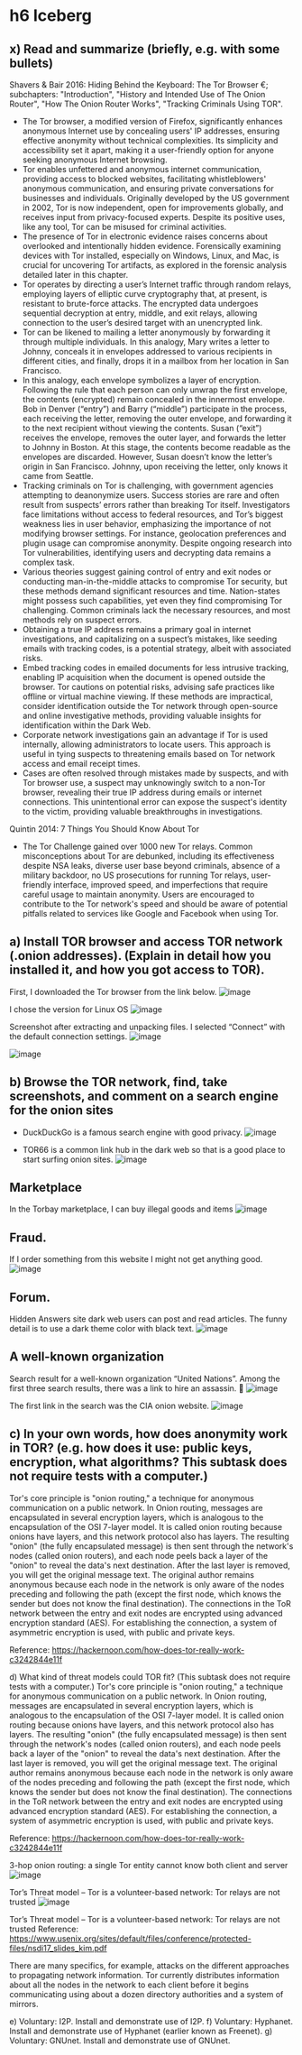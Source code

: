# h6 Iceberg
## x) Read and summarize (briefly, e.g. with some bullets)
Shavers & Bair 2016: Hiding Behind the Keyboard: The Tor Browser €; subchapters: "Introduction", "History and Intended Use of The Onion Router", "How The Onion Router Works", "Tracking Criminals Using TOR".
- The Tor browser, a modified version of Firefox, significantly enhances anonymous Internet use by concealing users' IP addresses, ensuring effective anonymity without technical complexities. Its simplicity and accessibility set it apart, making it a user-friendly option for anyone seeking anonymous Internet browsing.
- Tor enables unfettered and anonymous internet communication, providing access to blocked websites, facilitating whistleblowers' anonymous communication, and ensuring private conversations for businesses and individuals. Originally developed by the US government in 2002, Tor is now independent, open for improvements globally, and receives input from privacy-focused experts. Despite its positive uses, like any tool, Tor can be misused for criminal activities.
- The presence of Tor in electronic evidence raises concerns about overlooked and intentionally hidden evidence. Forensically examining devices with Tor installed, especially on Windows, Linux, and Mac, is crucial for uncovering Tor artifacts, as explored in the forensic analysis detailed later in this chapter.
- Tor operates by directing a user’s Internet traffic through random relays, employing layers of elliptic curve cryptography that, at present, is resistant to brute-force attacks. The encrypted data undergoes sequential decryption at entry, middle, and exit relays, allowing connection to the user’s desired target with an unencrypted link.
- Tor can be likened to mailing a letter anonymously by forwarding it through multiple individuals. In this analogy, Mary writes a letter to Johnny, conceals it in envelopes addressed to various recipients in different cities, and finally, drops it in a mailbox from her location in San Francisco.
- In this analogy, each envelope symbolizes a layer of encryption. Following the rule that each person can only unwrap the first envelope, the contents (encrypted) remain concealed in the innermost envelope. Bob in Denver (“entry”) and Barry (“middle”) participate in the process, each receiving the letter, removing the outer envelope, and forwarding it to the next recipient without viewing the contents. Susan (“exit”) receives the envelope, removes the outer layer, and forwards the letter to Johnny in Boston. At this stage, the contents become readable as the envelopes are discarded. However, Susan doesn’t know the letter’s origin in San Francisco. Johnny, upon receiving the letter, only knows it came from Seattle.
- Tracking criminals on Tor is challenging, with government agencies attempting to deanonymize users. Success stories are rare and often result from suspects’ errors rather than breaking Tor itself. Investigators face limitations without access to federal resources, and Tor’s biggest weakness lies in user behavior, emphasizing the importance of not modifying browser settings. For instance, geolocation preferences and plugin usage can compromise anonymity. Despite ongoing research into Tor vulnerabilities, identifying users and decrypting data remains a complex task.
- Various theories suggest gaining control of entry and exit nodes or conducting man-in-the-middle attacks to compromise Tor security, but these methods demand significant resources and time. Nation-states might possess such capabilities, yet even they find compromising Tor challenging. Common criminals lack the necessary resources, and most methods rely on suspect errors.
- Obtaining a true IP address remains a primary goal in internet investigations, and capitalizing on a suspect’s mistakes, like seeding emails with tracking codes, is a potential strategy, albeit with associated risks.
- Embed tracking codes in emailed documents for less intrusive tracking, enabling IP acquisition when the document is opened outside the browser. Tor cautions on potential risks, advising safe practices like offline or virtual machine viewing. If these methods are impractical, consider identification outside the Tor network through open-source and online investigative methods, providing valuable insights for identification within the Dark Web.
- Corporate network investigations gain an advantage if Tor is used internally, allowing administrators to locate users. This approach is useful in tying suspects to threatening emails based on Tor network access and email receipt times.
- Cases are often resolved through mistakes made by suspects, and with Tor browser use, a suspect may unknowingly switch to a non-Tor browser, revealing their true IP address during emails or internet connections. This unintentional error can expose the suspect's identity to the victim, providing valuable breakthroughs in investigations.

Quintin 2014: 7 Things You Should Know About Tor
- The Tor Challenge gained over 1000 new Tor relays. Common misconceptions about Tor are debunked, including its effectiveness despite NSA leaks, diverse user base beyond criminals, absence of a military backdoor, no US prosecutions for running Tor relays, user-friendly interface, improved speed, and imperfections that require careful usage to maintain anonymity. Users are encouraged to contribute to the Tor network's speed and should be aware of potential pitfalls related to services like Google and Facebook when using Tor.
  
## a) Install TOR browser and access TOR network (.onion addresses). (Explain in detail how you installed it, and how you got access to TOR).
First, I downloaded the Tor browser from the link below.
![image](https://github.com/kateriiname/ICT-Security-Basics/assets/51989896/9aa05b6b-f67e-4ed8-a681-2da42818790a)

I chose the version for Linux OS
![image](https://github.com/kateriiname/ICT-Security-Basics/assets/51989896/97cc9aac-b933-4f19-b1d3-0c1d4122427b)

Screenshot after extracting and unpacking files. I selected “Connect” with the default connection settings.
![image](https://github.com/kateriiname/ICT-Security-Basics/assets/51989896/8544247f-191d-4d64-be06-71448b1cf28c)

![image](https://github.com/kateriiname/ICT-Security-Basics/assets/51989896/63b11819-8084-401b-9a31-a5d603623ab3)

## b) Browse the TOR network, find, take screenshots, and comment on a search engine for the onion sites

- DuckDuckGo is a famous search engine with good privacy.
![image](https://github.com/kateriiname/ICT-Security-Basics/assets/51989896/fd97e2fc-58ee-4b98-a3cc-e27c9e72af1c)

- TOR66 is a common link hub in the dark web so that is a good place to start surfing onion sites.
![image](https://github.com/kateriiname/ICT-Security-Basics/assets/51989896/0558adaf-ff4d-417c-8a74-6a043783e8d1)

## Marketplace

In the Torbay marketplace, I can buy illegal goods and items
![image](https://github.com/kateriiname/ICT-Security-Basics/assets/51989896/26a686d2-e5dc-47a1-8c03-20e4e8765c63)

## Fraud.
If I order something from this website I might not get anything good.
![image](https://github.com/kateriiname/ICT-Security-Basics/assets/51989896/1a2c91d5-f1dc-4dfe-9db3-c45f53672a7f)

## Forum.
Hidden Answers site dark web users can post and read articles. The funny detail is to use a dark theme color with black text.
![image](https://github.com/kateriiname/ICT-Security-Basics/assets/51989896/b80c44ad-1bc1-41a1-a247-a6bd4a61b151)


## A well-known organization
Search result for a well-known organization “United Nations”. Among the first three search results, there was a link to hire an assassin. 🤯
![image](https://github.com/kateriiname/ICT-Security-Basics/assets/51989896/6e143603-8986-4778-9bb8-94350a67605a)

The first link in the search was the CIA onion website.
![image](https://github.com/kateriiname/ICT-Security-Basics/assets/51989896/99bff184-0b46-4248-8c64-4e46be3c7440)

## c) In your own words, how does anonymity work in TOR? (e.g. how does it use: public keys, encryption, what algorithms? This subtask does not require tests with a computer.)
Tor's core principle is "onion routing," a technique for anonymous communication on a public network. In Onion routing, messages are encapsulated in several encryption layers, which is analogous to the encapsulation of the OSI 7-layer model. It is called onion routing because onions have layers, and this network protocol also has layers.
The resulting "onion" (the fully encapsulated message) is then sent through the network's nodes (called onion routers), and each node peels back a layer of the "onion" to reveal the data's next destination. After the last layer is removed, you will get the original message text.
The original author remains anonymous because each node in the network is only aware of the nodes preceding and following the path (except the first node, which knows the sender but does not know the final destination).
The connections in the ToR network between the entry and exit nodes are encrypted using advanced encryption standard (AES). For establishing the connection, a system of asymmetric encryption is used, with public and private keys.

Reference: https://hackernoon.com/how-does-tor-really-work-c3242844e11f

d) What kind of threat models could TOR fit? (This subtask does not require tests with a computer.)
Tor's core principle is "onion routing," a technique for anonymous communication on a public network. In Onion routing, messages are encapsulated in several encryption layers, which is analogous to the encapsulation of the OSI 7-layer model. It is called onion routing because onions have layers, and this network protocol also has layers.
The resulting "onion" (the fully encapsulated message) is then sent through the network's nodes (called onion routers), and each node peels back a layer of the "onion" to reveal the data's next destination. After the last layer is removed, you will get the original message text.
The original author remains anonymous because each node in the network is only aware of the nodes preceding and following the path (except the first node, which knows the sender but does not know the final destination).
The connections in the ToR network between the entry and exit nodes are encrypted using advanced encryption standard (AES). For establishing the connection, a system of asymmetric encryption is used, with public and private keys.

Reference: https://hackernoon.com/how-does-tor-really-work-c3242844e11f

3-hop onion routing: a single Tor entity cannot know both client and server
![image](https://github.com/kateriiname/ICT-Security-Basics/assets/51989896/15014c67-f5f4-4882-be76-709a360ecdfb)

Tor’s Threat model – Tor is a volunteer-based network: Tor relays are not trusted
![image](https://github.com/kateriiname/ICT-Security-Basics/assets/51989896/7d0911e5-8780-4d0d-b77e-55de5c4fbf21)

Tor’s Threat model – Tor is a volunteer-based network: Tor relays are not trusted
Reference: https://www.usenix.org/sites/default/files/conference/protected-files/nsdi17_slides_kim.pdf

There are many specifics, for example, attacks on the different approaches to propagating network information. Tor currently distributes information about all the nodes in the network to each client before it begins communicating using about a dozen directory authorities and a system of mirrors. 

e) Voluntary: I2P. Install and demonstrate use of I2P.
f) Voluntary: Hyphanet. Install and demonstrate use of Hyphanet (earlier known as Freenet).
g) Voluntary: GNUnet. Install and demonstrate use of GNUnet.

